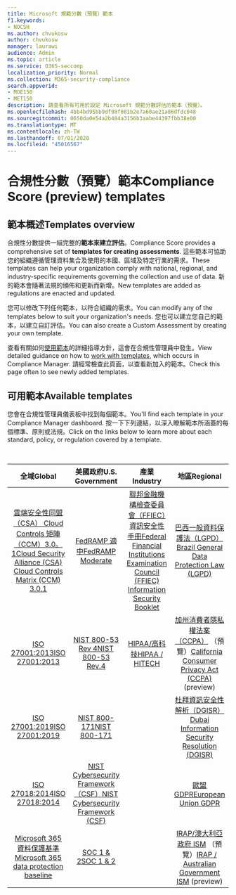 ```yaml
---
title: Microsoft 規範分數（預覽）範本
f1.keywords:
- NOCSH
ms.author: chvukosw
author: chvukosw
manager: laurawi
audience: Admin
ms.topic: article
ms.service: O365-seccomp
localization_priority: Normal
ms.collection: M365-security-compliance
search.appverid:
- MOE150
- MET150
description: 請查看所有可用於設定 Microsoft 規範分數評估的範本（預覽）。
ms.openlocfilehash: 4bb4bd95bb9df98f081b2e7a60ae21a86dfdc048
ms.sourcegitcommit: 0650da0e54a2b484a3156b3aabe44397fbb38e00
ms.translationtype: MT
ms.contentlocale: zh-TW
ms.lasthandoff: 07/01/2020
ms.locfileid: "45016567"
---
```

# <a name="compliance-score-preview-templates"></a><span data-ttu-id="99d8a-103">合規性分數（預覽）範本</span><span class="sxs-lookup"><span data-stu-id="99d8a-103">Compliance Score (preview) templates</span></span>

## <a name="templates-overview"></a><span data-ttu-id="99d8a-104">範本概述</span><span class="sxs-lookup"><span data-stu-id="99d8a-104">Templates overview</span></span>

<span data-ttu-id="99d8a-105">合規性分數提供一組完整的**範本來建立評估**。</span><span class="sxs-lookup"><span data-stu-id="99d8a-105">Compliance Score provides a comprehensive set of **templates for creating assessments**.</span></span> <span data-ttu-id="99d8a-106">這些範本可協助您的組織遵循管理資料集合及使用的本國、區域及特定行業的需求。</span><span class="sxs-lookup"><span data-stu-id="99d8a-106">These templates can help your organization comply with national, regional, and industry-specific requirements governing the collection and use of data.</span></span> <span data-ttu-id="99d8a-107">新的範本會隨著法規的頒佈和更新而新增。</span><span class="sxs-lookup"><span data-stu-id="99d8a-107">New templates are added as regulations are enacted and updated.</span></span>

<span data-ttu-id="99d8a-108">您可以修改下列任何範本，以符合組織的需求。</span><span class="sxs-lookup"><span data-stu-id="99d8a-108">You can modify any of the templates below to suit your organization's needs.</span></span> <span data-ttu-id="99d8a-109">您也可以建立您自己的範本，以建立自訂評估。</span><span class="sxs-lookup"><span data-stu-id="99d8a-109">You can also create a Custom Assessment by creating your own template.</span></span> 

<span data-ttu-id="99d8a-110">查看有關如何[使用範本](working-with-compliance-manager.md#templates)的詳細指導方針，這會在合規性管理員中發生。</span><span class="sxs-lookup"><span data-stu-id="99d8a-110">View detailed guidance on how to [work with templates](working-with-compliance-manager.md#templates), which occurs in Compliance Manager.</span></span> <span data-ttu-id="99d8a-111">請經常檢查此頁面，以查看新加入的範本。</span><span class="sxs-lookup"><span data-stu-id="99d8a-111">Check this page often to see newly added templates.</span></span>

## <a name="available-templates"></a><span data-ttu-id="99d8a-112">可用範本</span><span class="sxs-lookup"><span data-stu-id="99d8a-112">Available templates</span></span>

<span data-ttu-id="99d8a-113">您會在合規性管理員儀表板中找到每個範本。</span><span class="sxs-lookup"><span data-stu-id="99d8a-113">You'll find each template in your Compliance Manager dashboard.</span></span> <span data-ttu-id="99d8a-114">按一下下列連結，以深入瞭解範本所涵蓋的每個標準、原則或法規。</span><span class="sxs-lookup"><span data-stu-id="99d8a-114">Click on the links below to learn more about each standard, policy, or regulation covered by a template.</span></span>

<br>

| <span data-ttu-id="99d8a-115">全域</span><span class="sxs-lookup"><span data-stu-id="99d8a-115">Global</span></span> |<span data-ttu-id="99d8a-116">美國政府</span><span class="sxs-lookup"><span data-stu-id="99d8a-116">U.S. Government</span></span>| <span data-ttu-id="99d8a-117">產業</span><span class="sxs-lookup"><span data-stu-id="99d8a-117">Industry</span></span>|<span data-ttu-id="99d8a-118">地區</span><span class="sxs-lookup"><span data-stu-id="99d8a-118">Regional</span></span>|
| :---: |:---:|:---:|:---:|
|[<span data-ttu-id="99d8a-119">雲端安全性同盟（CSA） Cloud Controls 矩陣（CCM）3.0。1</span><span class="sxs-lookup"><span data-stu-id="99d8a-119">Cloud Security Alliance (CSA) Cloud Controls Matrix (CCM) 3.0.1</span></span>](offering-csa-star-attestation.md) | [<span data-ttu-id="99d8a-120">FedRAMP 適中</span><span class="sxs-lookup"><span data-stu-id="99d8a-120">FedRAMP Moderate</span></span>](offering-fedramp.md)| [<span data-ttu-id="99d8a-121">聯邦金融機構檢查委員會（FFIEC）資訊安全性手冊</span><span class="sxs-lookup"><span data-stu-id="99d8a-121">Federal Financial Institutions Examination Council (FFIEC) Information Security Booklet</span></span>](offering-ffiec-us.md) |[<span data-ttu-id="99d8a-122">巴西一般資料保護法（LGPD）</span><span class="sxs-lookup"><span data-stu-id="99d8a-122">Brazil General Data Protection Law (LGPD)</span></span>](https://go.microsoft.com/fwlink/?linkid=2115387) |
|[<span data-ttu-id="99d8a-123">ISO 27001:2013</span><span class="sxs-lookup"><span data-stu-id="99d8a-123">ISO 27001:2013</span></span>](https://go.microsoft.com/fwlink/?linkid=2109073) | [<span data-ttu-id="99d8a-124">NIST 800-53 Rev 4</span><span class="sxs-lookup"><span data-stu-id="99d8a-124">NIST 800-53 Rev.4</span></span>](https://go.microsoft.com/fwlink/?linkid=2109075) | [<span data-ttu-id="99d8a-125">HIPAA/高科技</span><span class="sxs-lookup"><span data-stu-id="99d8a-125">HIPAA / HITECH</span></span>](offering-hipaa-hitech.md) | <span data-ttu-id="99d8a-126">[加州消費者隱私權法案（CCPA）](offering-ccpa.md) （預覽）</span><span class="sxs-lookup"><span data-stu-id="99d8a-126">[California Consumer Privacy Act (CCPA)](offering-ccpa.md) (preview)</span></span>
|[<span data-ttu-id="99d8a-127">ISO 27001:2019</span><span class="sxs-lookup"><span data-stu-id="99d8a-127">ISO 27001:2019</span></span>](offering-iso-27701.md)  | [<span data-ttu-id="99d8a-128">NIST 800-171</span><span class="sxs-lookup"><span data-stu-id="99d8a-128">NIST 800-171</span></span>](offering-nist-sp-800-171.md)|  | [<span data-ttu-id="99d8a-129">杜拜資訊安全性解析（DGISR）</span><span class="sxs-lookup"><span data-stu-id="99d8a-129">Dubai Information Security Resolution (DGISR)</span></span>](https://go.microsoft.com/fwlink/?linkid=2131193) |
| [<span data-ttu-id="99d8a-130">ISO 27018:2014</span><span class="sxs-lookup"><span data-stu-id="99d8a-130">ISO 27018:2014</span></span>](offering-iso-27018.md) | [<span data-ttu-id="99d8a-131">NIST Cybersecurity Framework （CSF）</span><span class="sxs-lookup"><span data-stu-id="99d8a-131">NIST Cybersecurity Framework (CSF)</span></span>](offering-nist-csf.md) |  |[<span data-ttu-id="99d8a-132">歐盟 GDPR</span><span class="sxs-lookup"><span data-stu-id="99d8a-132">European Union GDPR</span></span>](gdpr.md) |
| [<span data-ttu-id="99d8a-133">Microsoft 365 資料保護基準</span><span class="sxs-lookup"><span data-stu-id="99d8a-133">Microsoft 365 data protection baseline</span></span>](compliance-score-methodology.md#initial-score-based-on-microsoft-365-data-protection-baseline) | [<span data-ttu-id="99d8a-134">SOC 1 & 2</span><span class="sxs-lookup"><span data-stu-id="99d8a-134">SOC 1 & 2</span></span>](offering-soc.md) |  | <span data-ttu-id="99d8a-135">[IRAP/澳大利亞政府 ISM](offering-ccsl-irap-australia.md) （預覽）</span><span class="sxs-lookup"><span data-stu-id="99d8a-135">[IRAP / Australian Government ISM](offering-ccsl-irap-australia.md) (preview)</span></span> |
